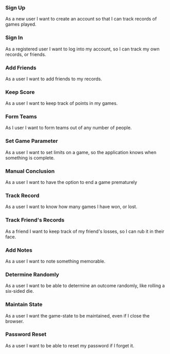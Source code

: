 ### Sign Up
As a new user I want to create an account so that I can track records of games played.

### Sign In
As a registered user I want to log into my account, so I can track my own records, or friends.

### Add Friends
As a user I want to add friends to my records.

### Keep Score
As a user I want to keep track of points in my games.

### Form Teams
As I user I want to form teams out of any number of people.

### Set Game Parameter
As a user I want to set limits on a game, so the application knows when something is complete.

### Manual Conclusion
As a user I want to have the option to end a game prematurely

### Track Record
As a user I want to know how many games I have won, or lost.

### Track Friend's Records
As a friend I want to keep track of my friend's losses, so I can rub it in their face.

### Add Notes
As a user I want to note something memorable.

### Determine Randomly
As a user I want to be able to determine an outcome randomly, like rolling a six-sided die.

### Maintain State
As a user I want the game-state to be maintained, even if I close the browser.

### Password Reset
As a user I want to be able to reset my password if I forget it.